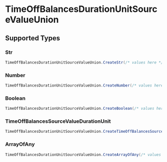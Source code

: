 # TimeOffBalancesDurationUnitSourceValueUnion


## Supported Types

### Str

```csharp
TimeOffBalancesDurationUnitSourceValueUnion.CreateStr(/* values here */);
```

### Number

```csharp
TimeOffBalancesDurationUnitSourceValueUnion.CreateNumber(/* values here */);
```

### Boolean

```csharp
TimeOffBalancesDurationUnitSourceValueUnion.CreateBoolean(/* values here */);
```

### TimeOffBalancesSourceValueDurationUnit

```csharp
TimeOffBalancesDurationUnitSourceValueUnion.CreateTimeOffBalancesSourceValueDurationUnit(/* values here */);
```

### ArrayOfAny

```csharp
TimeOffBalancesDurationUnitSourceValueUnion.CreateArrayOfAny(/* values here */);
```
